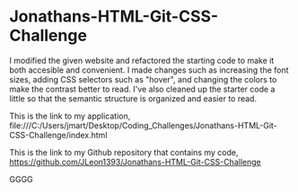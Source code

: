 # Jonathans-HTML-Git-CSS-Challenge

I modified the given website and refactored the starting code to make it both accesible and convenient.
I made changes such as increasing the font sizes, adding CSS selectors such as "hover", and changing the colors to make the contrast better to read. 
I've also cleaned up the starter code a little so that the semantic structure is organized and easier to read.

This is the link to my application, file:///C:/Users/jmart/Desktop/Coding_Challenges/Jonathans-HTML-Git-CSS-Challenge/index.html 

This is the link to my Github repository that contains my code, https://github.com/JLeon1393/Jonathans-HTML-Git-CSS-Challenge

GGGG
